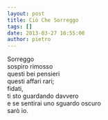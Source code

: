 ```yaml
---
layout: post
title: Ciò Che Sorreggo
tags: []
date: 2013-03-27 16:55:00
author: pietro
---
```

Sorreggo<br/>sospiro rimosso<br/>questi bei pensieri<br/>questi affari rari;<br/>fidati,<br/>ti sto guardando davvero<br/>e se sentirai uno sguardo oscuro<br/>sarò io.
